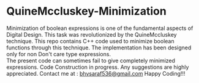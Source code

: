 # QuineMccluskey-Minimization
Minimization of boolean expressions is one of the fundamental aspects of Digital Design. This task was revolutionized by the QuineMccluskey technique. This repo contains C++ code used to minimize  boolean functions through this technique. The implementation has been designed only for non Don't care type expressions.  
The present code can sometimes fail to give completely minimized expressions. Code Construction in progress. Any suggestions are highly appreciated.
Contact me at : bhvsaraf536@gmail.com
Happy Coding!!!
